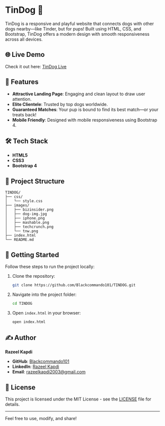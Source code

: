 # TinDog 🐶

TinDog is a responsive and playful website that connects dogs with other dogs nearby—like Tinder, but for pups! Built using HTML, CSS, and Bootstrap, TinDog offers a modern design with smooth responsiveness across all devices.

## 🌐 Live Demo

Check it out here: [TinDog Live](https://blackcommando101.github.io/TINDOG/)

## 📌 Features

- **Attractive Landing Page**: Engaging and clean layout to draw user attention.
- **Elite Clientele**: Trusted by top dogs worldwide.
- **Guaranteed Matches**: Your pup is bound to find its best match—or your treats back!
- **Mobile Friendly**: Designed with mobile responsiveness using Bootstrap 4.

## 🛠️ Tech Stack

- **HTML5**
- **CSS3**
- **Bootstrap 4**

## 📂 Project Structure

```
TINDOG/
├── css/
│   └── style.css
├── images/
│   ├── bizinsider.png
│   ├── dog-img.jpg
│   ├── iphone.png
│   ├── mashable.png
│   ├── techcrunch.png
│   └── tnw.png
├── index.html
└── README.md
```

## 🚀 Getting Started

Follow these steps to run the project locally:

1. Clone the repository:
   ```bash
   git clone https://github.com/Blackcommando101/TINDOG.git
   ```

2. Navigate into the project folder:
   ```bash
   cd TINDOG
   ```

3. Open `index.html` in your browser:
   ```bash
   open index.html
   ```

## ✍️ Author

**Razeel Kapdi**

- **GitHub**: [Blackcommando101](https://github.com/Blackcommando101)
- **LinkedIn**: [Razeel Kapdi](https://www.linkedin.com/in/razeel-kapdi-698955267/)
- **Email**: razeelkapdi2003@gmail.com

## 📃 License

This project is licensed under the MIT License - see the [LICENSE](LICENSE) file for details.

---

Feel free to use, modify, and share!